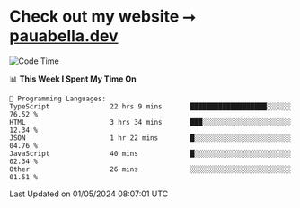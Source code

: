 # Check out my website ⭢ [pauabella.dev](https://pauabella.dev)

<!--START_SECTION:waka-->
![Code Time](http://img.shields.io/badge/Code%20Time-3%2C278%20hrs%2049%20mins-blue)

📊 **This Week I Spent My Time On** 

```text
💬 Programming Languages: 
TypeScript               22 hrs 9 mins       ███████████████████░░░░░░   76.52 % 
HTML                     3 hrs 34 mins       ███░░░░░░░░░░░░░░░░░░░░░░   12.34 % 
JSON                     1 hr 22 mins        █░░░░░░░░░░░░░░░░░░░░░░░░   04.76 % 
JavaScript               40 mins             █░░░░░░░░░░░░░░░░░░░░░░░░   02.34 % 
Other                    26 mins             ░░░░░░░░░░░░░░░░░░░░░░░░░   01.51 % 
```


 Last Updated on 01/05/2024 08:07:01 UTC
<!--END_SECTION:waka-->
